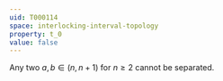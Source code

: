 ```yaml
---
uid: T000114
space: interlocking-interval-topology
property: t_0
value: false
---
```

Any two $a,b \in (n,n+1)$ for $n \geq 2$ cannot be separated.

